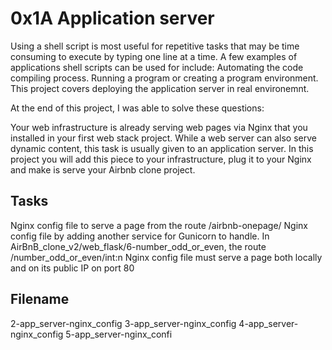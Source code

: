 # 0x1A Application server

Using a shell script is most useful for repetitive tasks that may be time consuming to execute by typing one line at a time. A few examples of applications shell scripts can be used for include: Automating the code compiling process. Running a program or creating a program environment. This project covers deploying the application server in real environemnt.

At the end of this project, I was able to solve these questions:

Your web infrastructure is already serving web pages via Nginx that you installed in your first web stack project. While a web server can also serve dynamic content, this task is usually given to an application server. In this project you will add this piece to your infrastructure, plug it to your Nginx and make is serve your Airbnb clone project.

## Tasks 
Nginx config file to serve a page from the route /airbnb-onepage/
Nginx config file by adding another service for Gunicorn to handle. In AirBnB_clone_v2/web_flask/6-number_odd_or_even, the route /number_odd_or_even/int:n
Nginx config file must serve a page both locally and on its public IP on port 80


## Filename
2-app_server-nginx_config
3-app_server-nginx_config
4-app_server-nginx_config
5-app_server-nginx_confi

